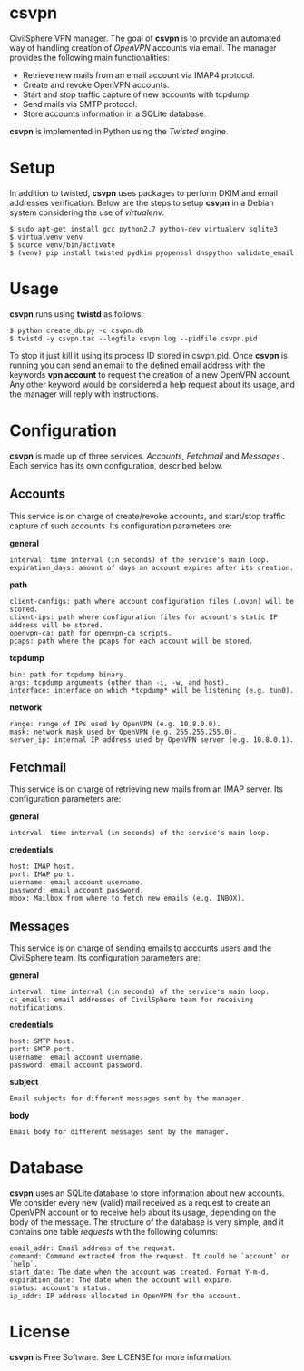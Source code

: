 # csvpn
CivilSphere VPN manager. The goal of **csvpn** is to provide an automated way
of handling creation of *OpenVPN* accounts via email. The manager provides the
following main functionalities:

  * Retrieve new mails from an email account via IMAP4 protocol.
  * Create and revoke OpenVPN accounts.
  * Start and stop traffic capture of new accounts with tcpdump.
  * Send mails via SMTP protocol.
  * Store accounts information in a SQLite database.

**csvpn** is implemented in Python using the *Twisted* engine.

# Setup
In addition to twisted, **csvpn** uses packages to perform DKIM and email
addresses verification. Below are the steps to setup **csvpn** in a Debian
system considering the use of *virtualenv*:

```
$ sudo apt-get install gcc python2.7 python-dev virtualenv sqlite3
$ virtualvenv venv
$ source venv/bin/activate
$ (venv) pip install twisted pydkim pyopenssl dnspython validate_email
```

# Usage
**csvpn** runs using **twistd** as follows:

```
$ python create_db.py -c csvpn.db
$ twistd -y csvpn.tac --logfile csvpn.log --pidfile csvpn.pid
```

To stop it just kill it using its process ID stored in csvpn.pid. Once
**csvpn** is running you can send an email to the defined email address
with the keywords **vpn account** to request the creation of a new
OpenVPN account. Any other keyword would be considered a help request
about its usage, and the manager will reply with instructions.

# Configuration
**csvpn** is made up of three services. *Accounts*, *Fetchmail* and *Messages*
. Each service has its own configuration, described below.

## Accounts
This service is on charge of create/revoke accounts, and start/stop traffic
capture of such accounts. Its configuration parameters are:

**general**

    interval: time interval (in seconds) of the service's main loop.
    expiration_days: amount of days an account expires after its creation.

**path**

    client-configs: path where account configuration files (.ovpn) will be stored.
    client-ips: path where configuration files for account's static IP address will be stored.
    openvpn-ca: path for openvpn-ca scripts.
    pcaps: path where the pcaps for each account will be stored.

**tcpdump**

    bin: path for tcpdump binary.
    args: tcpdump arguments (other than -i, -w, and host).
    interface: interface on which *tcpdump* will be listening (e.g. tun0).

**network**

    range: range of IPs used by OpenVPN (e.g. 10.8.0.0).
    mask: network mask used by OpenVPN (e.g. 255.255.255.0).
    server_ip: internal IP address used by OpenVPN server (e.g. 10.8.0.1).

## Fetchmail
This service is on charge of retrieving new mails from an IMAP server. Its
configuration parameters are:

**general**

    interval: time interval (in seconds) of the service's main loop.

**credentials**

    host: IMAP host.
    port: IMAP port.
    username: email account username.
    password: email account password.
    mbox: Mailbox from where to fetch new emails (e.g. INBOX).

## Messages
This service is on charge of sending emails to accounts users and the
CivilSphere team. Its configuration parameters are:

**general**

    interval: time interval (in seconds) of the service's main loop.
    cs_emails: email addresses of CivilSphere team for receiving notifications.

**credentials**

    host: SMTP host.
    port: SMTP port.
    username: email account username.
    password: email account password.

**subject**

    Email subjects for different messages sent by the manager.

**body**

    Email body for different messages sent by the manager.

# Database
**csvpn** uses an SQLite database to store information about new accounts. We 
consider every new (valid) mail received as a request to create an OpenVPN
account or to receive help about its usage, depending on the body of the
message. The structure of the database is very simple, and it contains one
table *requests* with the following columns:

    email_addr: Email address of the request.
    command: Command extracted from the request. It could be `account` or `help`.
    start_date: The date when the account was created. Format Y-m-d.
    expiration_date: The date when the account will expire.
    status: account's status.
    ip_addr: IP address allocated in OpenVPN for the account.

# License

**csvpn** is Free Software. See LICENSE for more information.